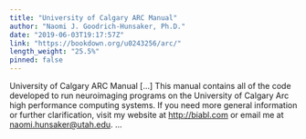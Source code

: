 ```yaml
---
title: "University of Calgary ARC Manual"
author: "Naomi J. Goodrich-Hunsaker, Ph.D."
date: "2019-06-03T19:17:57Z"
link: "https://bookdown.org/u0243256/arc/"
length_weight: "25.5%"
pinned: false
---
```


University of Calgary ARC Manual [...] This manual contains all of the code developed to run neuroimaging programs on the University of Calgary Arc high performance computing systems. If you need more general information or further clarification, visit my website at http://biabl.com or email me at naomi.hunsaker@utah.edu. ...
